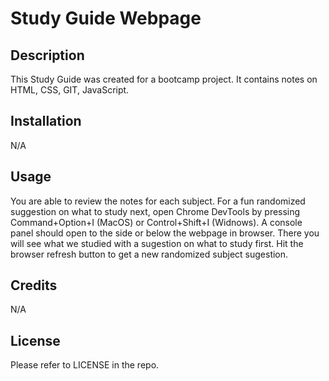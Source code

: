 # Study Guide Webpage

## Description

This Study Guide was created for a bootcamp project. It contains notes on HTML, CSS, GIT, JavaScript.

## Installation

N/A

## Usage

You are able to review the notes for each subject. For a fun randomized suggestion on what to study next, open Chrome DevTools by pressing Command+Option+I (MacOS) or Control+Shift+I (Widnows). A console panel should open to the side or below the webpage in browser. There you will see what we studied with a sugestion on what to study first. Hit the browser refresh button to get a new randomized subject sugestion.

## Credits

N/A

## License

Please refer to LICENSE in the repo.